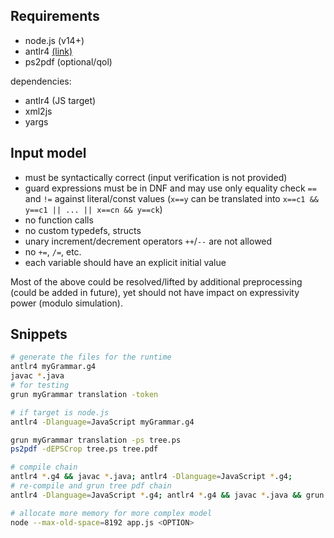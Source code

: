 

## Requirements

* node.js (v14+)
* antlr4 [(link)](https://github.com/antlr/antlr4/blob/4.6/doc/getting-started.md)
* ps2pdf (optional/qol)  


dependencies:  

* antlr4 (JS target)
* xml2js
* yargs


## Input model 

* must be syntactically correct (input verification is not provided)
* guard expressions must be in DNF and may use only equality check `==` and `!=` against literal/const values (`x==y` can be translated into `x==c1 && y==c1 || ... || x==cn && y==ck`)
* no function calls
* no custom typedefs, structs 
* unary increment/decrement operators `++`/`--` are not allowed
* no `+=`, `/=`, etc.
* each variable should have an explicit initial value

Most of the above could be resolved/lifted by additional preprocessing (could be added in future), yet should not have impact on expressivity power (modulo simulation).

<!-- For the ext MAS graph approximation it is worth to run upper-approximation per non-target variables (i.e. without vector) along the way -->

## Snippets


```sh
# generate the files for the runtime
antlr4 myGrammar.g4
javac *.java
# for testing
grun myGrammar translation -token
```

```sh
# if target is node.js
antlr4 -Dlanguage=JavaScript myGrammar.g4
```

```sh
grun myGrammar translation -ps tree.ps
ps2pdf -dEPSCrop tree.ps tree.pdf
```  

```sh
# compile chain
antlr4 *.g4 && javac *.java; antlr4 -Dlanguage=JavaScript *.g4;
# re-compile and grun tree pdf chain
antlr4 -Dlanguage=JavaScript *.g4; antlr4 *.g4 && javac *.java && grun yag translation test.txt -ps tree.ps && ps2pdf -dEPSCrop tree.ps tree.pdf
```

```sh
# allocate more memory for more complex model
node --max-old-space=8192 app.js <OPTION>
```